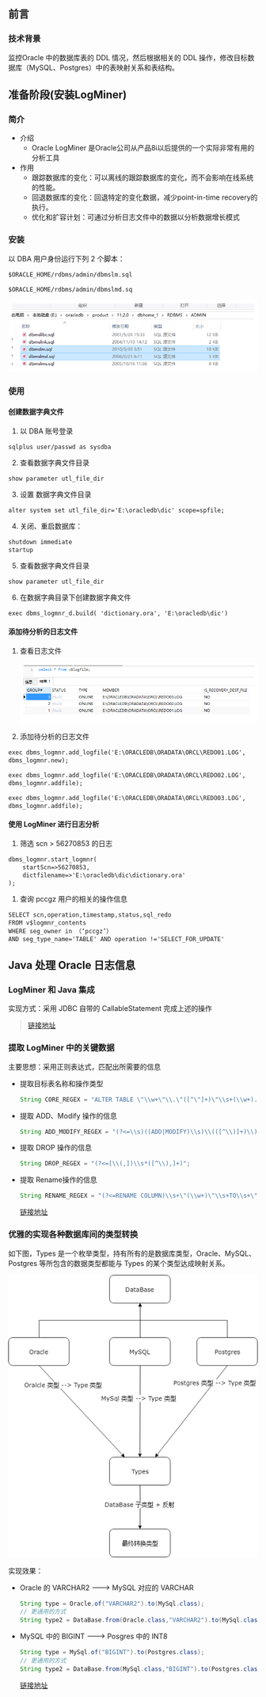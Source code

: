 ## **前言**

### 技术背景

监控Oracle 中的数据库表的 DDL 情况，然后根据相关的 DDL 操作，修改目标数据库（MySQL、Postgres）中的表映射关系和表结构。

## 准备阶段(安装LogMiner)

### 简介

- 介绍
  - Oracle LogMiner 是Oracle公司从产品8i以后提供的一个实际非常有用的分析工具
- 作用
  - 跟踪数据库的变化：可以离线的跟踪数据库的变化，而不会影响在线系统的性能。
  - 回退数据库的变化：回退特定的变化数据，减少point-in-time recovery的执行。
  - 优化和扩容计划：可通过分析日志文件中的数据以分析数据增长模式

### 安装

以 DBA 用户身份运行下列 2 个脚本：

```
$ORACLE_HOME/rdbms/admin/dbmslm.sql
```

```
$ORACLE_HOME/rdbms/admin/dbmslmd.sq
```

   ![image](pic/oracle_sql.png)

### 使用

#### 创建数据字典文件

1. 以 DBA 账号登录

```
sqlplus user/passwd as sysdba
```

2. 查看数据字典文件目录

```
show parameter utl_file_dir
```

3. 设置 数据字典文件目录

```
alter system set utl_file_dir='E:\oracledb\dic' scope=spfile;
```

4. 关闭、重启数据库：

```
shutdown immediate
startup
```

5. 查看数据字典文件目录

```
show parameter utl_file_dir
```

6. 在数据字典目录下创建数据字典文件

```
exec dbms_logmnr_d.build( 'dictionary.ora', 'E:\oracledb\dic')
```

#### 添加待分析的日志文件

1. 查看日志文件

   ![image](pic/oracle_log.png)

2. 添加待分析的日志文件

```
exec dbms_logmnr.add_logfile('E:\ORACLEDB\ORADATA\ORCL\REDO01.LOG', dbms_logmnr.new);
```

```
exec dbms_logmnr.add_logfile('E:\ORACLEDB\ORADATA\ORCL\REDO02.LOG', dbms_logmnr.addfile);
```

```
exec dbms_logmnr.add_logfile('E:\ORACLEDB\ORADATA\ORCL\REDO03.LOG', dbms_logmnr.addfile);
```

#### 使用 LogMiner 进行日志分析

1. 筛选 scn > 56270853 的日志

```
dbms_logmnr.start_logmnr(
	startScn=>56270853,
	dictfilename=>'E:\oracledb\dic\dictionary.ora'
);
```

1. 查询 pccgz 用户的相关的操作信息

```
SELECT scn,operation,timestamp,status,sql_redo
FROM v$logmnr_contents
WHERE seg_owner in （‘pccgz’）
AND seg_type_name='TABLE' AND operation !='SELECT_FOR_UPDATE'
```

## Java 处理 Oracle 日志信息

### LogMiner 和 Java 集成

实现方式：采用 JDBC 自带的 CallableStatement 完成上述的操作

>   [链接地址](https://github.com/RainPoetry/core/blob/master/oracle-log/src/main/java/com/cc/oracle/monitor/logminer/LogMiner.java) 

### 提取 LogMiner 中的关键数据

主要思想：采用正则表达式，匹配出所需要的信息

- 提取目标表名称和操作类型

  ```java
  String CORE_REGEX = "ALTER TABLE \"\\w+\"\\.\"([^\"]+)\"\\s+(\\w+).+";
  ```

- 提取 ADD、Modify 操作的信息

  ```java
  String ADD_MODIFY_REGEX = "(?<=\\s)((ADD|MODIFY)\\s)\\(([^\\)]+)\\)";
  ```

- 提取 DROP 操作的信息

  ```java
  String DROP_REGEX = "(?<=[\\(,])\\s*([^\\),]+)";
  ```

- 提取 Rename操作的信息

  ```java
  String RENAME_REGEX = "(?<=RENAME COLUMN)\\s+\"(\\w+)\"\\s+TO\\s+\"(\\w+)\"";
  ```

  [链接地址](https://github.com/RainPoetry/core/tree/master/oracle-log/src/main/java/com/cc/oracle/monitor/modifyGroup/ddl) 

### 优雅的实现各种数据库间的类型转换

如下图，Types 是一个枚举类型，持有所有的是数据库类型，Oracle、MySQL、Postgres 等所包含的数据类型都能与 Types 的某个类型达成映射关系。

  ![image](pic/Oracle.png)

实现效果：

- Oracle 的 VARCHAR2  --->  MySQL 对应的 VARCHAR

  ```java
  String type = Oracle.of("VARCHAR2").to(MySql.class);
  // 更通用的方式
  String type2 = DataBase.from(Oracle.class,"VARCHAR2").to(MySql.class);
  ```

- MySQL 中的 BIGINT --->  Posgres 中的 INT8

  ```java
  String type = MySql.of("BIGINT").to(Postgres.class);
  // 更通用的方式
  String type2 = DataBase.from(MySql.class,"BIGINT").to(Postgres.class);
  ```
    [链接地址](https://github.com/RainPoetry/core/blob/master/guava-cc/src/main/java/com/rainpoetry/common/db/relation)
